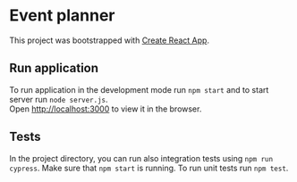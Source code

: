 # Event planner

This project was bootstrapped with [Create React App](https://github.com/facebook/create-react-app).

## Run application

To run application in the development mode run `npm start` and to start server run `node server.js`.\
Open [http://localhost:3000](http://localhost:3000) to view it in the browser.

## Tests

In the project directory, you can run also integration tests using `npm run cypress`. Make sure that `npm start` is running.
To run unit tests run `npm test`.

